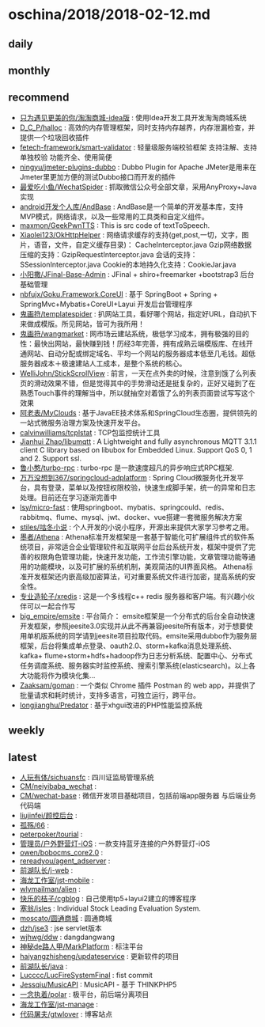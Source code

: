 # oschina/2018/2018-02-12.md



## daily



## monthly



## recommend

- [只为遇见更美的你/淘淘商城-idea版](http://git.oschina.net/chenyp/TaoTaoShangCheng-idea) : 使用Idea开发工具开发淘淘商城系统
- [D_C_P/halloc](http://git.oschina.net/dcp_483/halloc) : 高效的内存管理框架，同时支持内存越界，内存泄漏检查，并提供一个垃圾回收插件
- [fetech-framework/smart-validator](http://git.oschina.net/fetech-framework/smart-validator) : 轻量级服务端校验框架 支持注解、支持单独校验 功能齐全、使用简便
- [ningyu/jmeter-plugins-dubbo](http://git.oschina.net/ningyu/jmeter-plugins-dubbo) : Dubbo Plugin for Apache JMeter是用来在Jmeter里更加方便的测试Dubbo接口而开发的插件
- [最爱吃小鱼/WechatSpider](http://git.oschina.net/poet/WechatSpider) : 抓取微信公众号全部文章，采用AnyProxy+Java实现
- [android开发个人库/AndBase](http://git.oschina.net/cocolove2liu/andbase) : AndBase是一个简单的开发基本库，支持MVP模式，网络请求，以及一些常用的工具类和自定义组件。
- [maxmon/GeekPwnTTS](http://git.oschina.net/ko-orz/GeekPwnTTS) : This is src code of textToSpeech.
- [Xiaolei123/OkHttpHelper](http://git.oschina.net/xcode_xiao/OkHttpHelper) : 网络请求缓存的支持(get,post,一切，文字，图片，语音，文件，自定义缓存目录)： CacheInterceptor.java Gzip网络数据压缩的支持：GzipRequestInterceptor.java 会话的支持：SSessionInterceptor.java Cookie的本地持久化支持：CookieJar.java
- [小阳撒/JFinal-Base-Admin](http://git.oschina.net/wz2520020/JFinal-Base-Admin) : JFinal + shiro+freemarker +bootstrap3 后台基础管理
- [nbfujx/Goku.Framework.CoreUI](http://git.oschina.net/nbfujx/Goku.Framework.CoreUI) : 基于 SpringBoot + Spring + SpringMvc+Mybatis+CoreUI+Layui 开发后台管理程序
- [鬼画符/templatespider](http://git.oschina.net/mail_osc/templatespider) : 扒网站工具，看好哪个网站，指定好URL，自动扒下来做成模版。所见网站，皆可为我所用！
- [鬼画符/wangmarket](http://git.oschina.net/mail_osc/wangmarket) : 网市场云建站系统，极低学习成本，拥有极强的目的性：最快出网站，最快赚到钱！历经3年完善，拥有成熟云端模版库、在线开通网站、自动分配或绑定域名、平均一个网站的服务器成本低至几毛钱。超低服务器成本＋极速建站人工成本，是整个系统的核心。
- [WelliJohn/StickScrollView](http://git.oschina.net/WelliJohn/StickScrollView) : 前言，一天在点外卖的时候，注意到饿了么列表页的滑动效果不错，但是觉得其中的手势滑动还是挺复杂的，正好又碰到了在熟悉Touch事件的理解当中，所以就抽空对着饿了么的列表页面尝试写写这个效果
- [阿老表/MyClouds](http://git.oschina.net/osworks/MyClouds) : 基于JavaEE技术体系和SpringCloud生态圈，提供领先的一站式微服务治理方案及快速开发平台。
- [calvinwilliams/tcplstat](http://git.oschina.net/calvinwilliams/tcplstat) : TCP包监控统计工具
- [Jianhui Zhao/libumqtt](http://git.oschina.net/zhaojh329/libumqtt) : A Lightweight and fully asynchronous MQTT 3.1.1 client C library based on libubox for Embedded Linux. Support QoS 0, 1 and 2. Support ssl.
- [鲁小憨/turbo-rpc](http://git.oschina.net/hank-whu/turbo-rpc) : turbo-rpc 是一款速度超凡的异步响应式RPC框架.
- [万万没想到367/springcloud-adplatform](http://git.oschina.net/lwydyby/springcloud-adplatform) : Spring Cloud微服务化开发平台，具有登录，菜单以及按钮权限校验，快速生成脚手架，统一的异常和日志处理。目前还在学习逐渐完善中
- [lsy/micro-fast](http://git.oschina.net/kklt1996/micro-fast) : 使用springboot、mybatis、springcould、redis、rabbitmq、flume、mysql、jwt、docker、vue搭建一套微服务解决方案
- [stiles/咕冬小说](http://git.oschina.net/soft-stiles/GuDongXiaoShuo) : 个人开发的小说小程序，开源出来提供大家学习参考之用。
- [墨者/Athena](http://git.oschina.net/SMatrixMohist/Athena) : Athena标准开发框架是一套基于智能化可扩展组件式的软件系统项目，非常适合企业管理软件和互联网平台后台系统开发，框架中提供了完善的权限角色管理功能，快速开发功能，工作流引擎功能，文章管理功能等通用的功能模块，以及可扩展的系统机制，美观简洁的UI界面风格。 Athena标准开发框架还内嵌高级加密算法，可对重要系统文件进行加密，提高系统的安全性。
- [专业造轮子/xredis](http://git.oschina.net/zgzhanghao/xredis) : 这是一个多线程c++ redis 服务器和客户端。有兴趣小伙伴可以一起合作写
- [big_empire/emsite](http://git.oschina.net/hackempire/emsite-parent) : 平台简介： emsite框架是一个分布式的后台全自动快速开发框架，参照jeesite3.0实现并从此不再兼容jeesite所有版本，对于想要使用单机版系统的同学请到jeesite项目拉取代码。emsite采用dubbo作为服务层框架，后台将集成单点登录、oauth2.0、storm+kafka消息处理系统、kafka+ flume+storm+hdfs+hadoop作为日志分析系统、配置中心、分布式任务调度系统、服务器实时监控系统、搜索引擎系统(elasticsearch)。以上各大功能将作为模块化集...
- [Zaaksam/goman](http://git.oschina.net/zaaksam/goman) : 一个类似 Chrome 插件 Postman 的 web app，并提供了批量请求和耗时统计，支持多语言，可独立运行，跨平台。
- [longjianghu/Predator](http://git.oschina.net/longjianghu/Predator) : 基于xhgui改进的PHP性能监控系统


## weekly



## latest

- [人玩有体/sichuansfc](http://git.oschina.net/renya/sichuansfc) : 四川证监局管理系统
- [CM/neiyibaba_wechat](http://git.oschina.net/cm_git/neiyibaba_wechat) : 
- [CM/wechat-base](http://git.oschina.net/cm_git/wechat-base) : 微信开发项目基础项目，包括前端app服务器 与后端业务代码端
- [liujinfei/颜控后台](http://git.oschina.net/liujinfei/YanKongHouTai) : 
- [孤殇/66](http://git.oschina.net/gs217/66) : 
- [peterpoker/tourial](http://git.oschina.net/peterpoker/tourial) : 
- [管理员/户外野营灯-iOS](http://git.oschina.net/smartit_admin/HuWaiYeYingDeng-iOS) : 一款支持蓝牙连接的户外野营灯-iOS
- [owen/bobocms_core2.0](http://git.oschina.net/owenliao/bobocms_core2.0) : 
- [rereadyou/agent_adserver](http://git.oschina.net/rereadyou/agent_adserver) : 
- [前湖队长/j-web](http://git.oschina.net/qianhuduizhang/j-web) : 
- [海龙工作室/jst-mobile](http://git.oschina.net/ningqu/jst-mobile) : 
- [wlymailman/alien](http://git.oschina.net/wlymailman/alien) : 
- [快乐的桔子/cgblog](http://git.oschina.net/lookoa/cgblog) : 自己使用tp5+layui2建立的博客程序
- [塞翁/isles](http://git.oschina.net/hopefulwalker/isles) : Individual Stock Leading Evaluation System.
- [moscato/圆通商城](http://git.oschina.net/moscato/yuantong) : 圆通商城
- [dzh/jse3](http://git.oschina.net/aloofqq/jse3) : jse servlet版本
- [wjhwg/ddw](http://git.oschina.net/wjhwg/ddw) : dangdangwang
- [神秘de路人甲/MarkPlatform](http://git.oschina.net/coderlt/MarkPlatform) : 标注平台
- [haiyangzhisheng/updateservice](http://git.oschina.net/haiyangzhisheng/updateservice) : 更新软件的项目
- [前湖队长/java](http://git.oschina.net/qianhuduizhang/java) : 
- [Lucccc/LucFireSystemFinal](http://git.oschina.net/helloper/LucFireSystemFinal) : fist commit
- [Jessqiu/MusicAPI](http://git.oschina.net/JessQiu/MusicAPI) : MusicAPI - 基于 THINKPHP5
- [一念执着/polar](http://git.oschina.net/ynzz/polar) : 极平台，前后端分离项目
- [海龙工作室/jst-manage](http://git.oschina.net/ningqu/jst-manage) : 
- [代码屠夫/gtwlover](http://git.oschina.net/gtwlover/gtwlover) : 博客站点